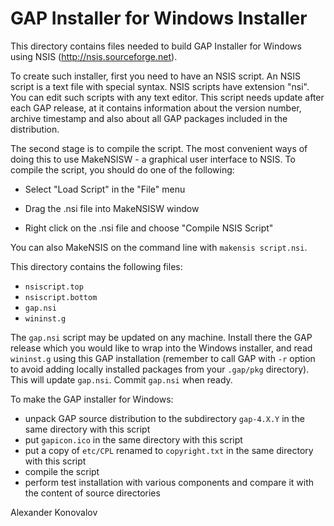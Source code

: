 # GAP Installer for Windows Installer

This directory contains files needed to build GAP Installer for Windows
using NSIS (http://nsis.sourceforge.net).


To create such installer, first you need to have an NSIS script. An NSIS 
script is a text file with special syntax. NSIS scripts have extension 
"nsi". You can edit such scripts with any text editor. This script needs
update after each GAP release, at it contains information about the version
number, archive timestamp and also about all GAP packages included in the
distribution.



The second stage is to compile the script. The most convenient ways of doing
this to use MakeNSISW - a graphical user interface to NSIS. To compile the 
script, you should do one of the following:

 - Select "Load Script" in the "File" menu

 - Drag the .nsi file into MakeNSISW window

 - Right click on the .nsi file and choose "Compile NSIS Script"


You can also MakeNSIS on the command line with `makensis script.nsi`.

This directory contains the following files:
* `nsiscript.top`
* `nsiscript.bottom`
* `gap.nsi`
* `wininst.g`

The `gap.nsi` script may be updated on any machine. Install there the GAP
release which you would like to wrap into the Windows installer, and read
`wininst.g` using this GAP installation (remember to call GAP with `-r`
option to avoid adding locally installed packages from your `.gap/pkg`
directory). This will update `gap.nsi`. Commit `gap.nsi` when ready.

To make the GAP installer for Windows:
* unpack GAP source distribution to the subdirectory `gap-4.X.Y` in the same
  directory with this script
* put `gapicon.ico` in the same directory with this script
* put a copy of `etc/CPL` renamed to `copyright.txt` in the same directory 
  with this script
* compile the script
* perform test installation with various components and compare it 
  with the content of source directories


Alexander Konovalov
